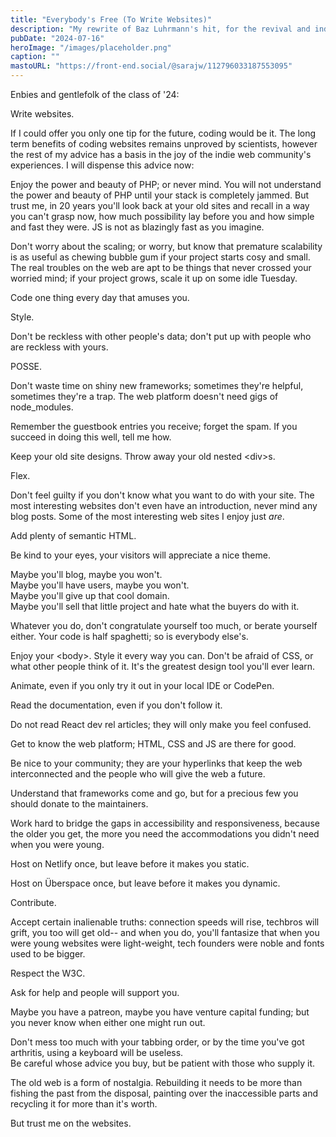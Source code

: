 ```yaml
---
title: "Everybody's Free (To Write Websites)"
description: "My rewrite of Baz Luhrmann's hit, for the revival and indie web."
pubDate: "2024-07-16"
heroImage: "/images/placeholder.png"
caption: ""
mastoURL: "https://front-end.social/@sarajw/112796033187553095"
---
```


Enbies and gentlefolk of the class of '24:

Write websites.

If I could offer you only one tip for the future, coding would be it. The long term benefits of coding websites remains unproved by scientists, however the rest of my advice has a basis in the joy of the indie web community's experiences. I will dispense this advice now:

Enjoy the power and beauty of PHP; or never mind. You will not understand the power and beauty of PHP until your stack is completely jammed. But trust me, in 20 years you'll look back at your old sites and recall in a way you can't grasp now, how much possibility lay before you and how simple and fast they were. JS is not as blazingly fast as you imagine.

Don't worry about the scaling; or worry, but know that premature scalability is as useful as chewing bubble gum if your project starts cosy and small. The real troubles on the web are apt to be things that never crossed your worried mind; if your project grows, scale it up on some idle Tuesday.

Code one thing every day that amuses you.

Style.

Don't be reckless with other people's data; don't put up with people who are reckless with yours.

POSSE.

Don't waste time on shiny new frameworks; sometimes they're helpful, sometimes they're a trap. The web platform doesn't need gigs of node_modules.

Remember the guestbook entries you receive; forget the spam. If you succeed in doing this well, tell me how.

Keep your old site designs. Throw away your old nested &lt;div&gt;s.

Flex.

Don't feel guilty if you don't know what you want to do with your site. The most interesting websites don't even have an introduction, never mind any blog posts. Some of the most interesting web sites I enjoy just *are*.

Add plenty of semantic HTML.

Be kind to your eyes, your visitors will appreciate a nice theme.

Maybe you'll blog, maybe you won't.  
Maybe you'll have users, maybe you won't.  
Maybe you'll give up that cool domain.   
Maybe you'll sell that little project and hate what the buyers do with it.

Whatever you do, don't congratulate yourself too much, or berate yourself either. Your code is half spaghetti; so is everybody else's.

Enjoy your &lt;body&gt;. Style it every way you can. Don't be afraid of CSS, or what other people think of it. It's the greatest design tool you'll ever learn.

Animate, even if you only try it out in your local IDE or CodePen.

Read the documentation, even if you don't follow it.

Do not read React dev rel articles; they will only make you feel confused.

Get to know the web platform; HTML, CSS and JS are there for good.

Be nice to your community; they are your hyperlinks that keep the web interconnected and the people who will give the web a future.

Understand that frameworks come and go, but for a precious few you should donate to the maintainers.

Work hard to bridge the gaps in accessibility and responsiveness, because the older you get, the more you need the accommodations you didn't need when you were young.

Host on Netlify once, but leave before it makes you static.

Host on Überspace once, but leave before it makes you dynamic.

Contribute.

Accept certain inalienable truths: connection speeds will rise, techbros will grift, you too will get old-- and when you do, you'll fantasize that when you were young websites were light-weight, tech founders were noble and fonts used to be bigger.

Respect the W3C.

Ask for help and people will support you.

Maybe you have a patreon, maybe you have venture capital funding; but you never know when either one might run out.

Don't mess too much with your tabbing order, or by the time you've got arthritis, using a keyboard will be useless.  
Be careful whose advice you buy, but be patient with those who supply it.

The old web is a form of nostalgia. Rebuilding it needs to be more than fishing the past from the disposal, painting over the inaccessible parts and recycling it for more than it's worth.

But trust me on the websites.
